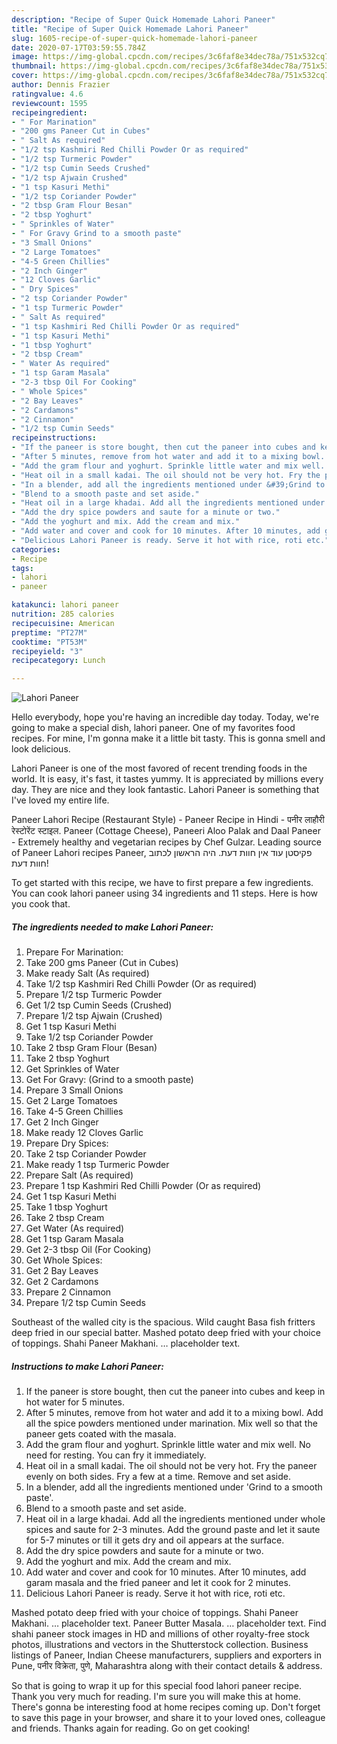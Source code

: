 ```yaml
---
description: "Recipe of Super Quick Homemade Lahori Paneer"
title: "Recipe of Super Quick Homemade Lahori Paneer"
slug: 1605-recipe-of-super-quick-homemade-lahori-paneer
date: 2020-07-17T03:59:55.784Z
image: https://img-global.cpcdn.com/recipes/3c6faf8e34dec78a/751x532cq70/lahori-paneer-recipe-main-photo.jpg
thumbnail: https://img-global.cpcdn.com/recipes/3c6faf8e34dec78a/751x532cq70/lahori-paneer-recipe-main-photo.jpg
cover: https://img-global.cpcdn.com/recipes/3c6faf8e34dec78a/751x532cq70/lahori-paneer-recipe-main-photo.jpg
author: Dennis Frazier
ratingvalue: 4.6
reviewcount: 1595
recipeingredient:
- " For Marination"
- "200 gms Paneer Cut in Cubes"
- " Salt As required"
- "1/2 tsp Kashmiri Red Chilli Powder Or as required"
- "1/2 tsp Turmeric Powder"
- "1/2 tsp Cumin Seeds Crushed"
- "1/2 tsp Ajwain Crushed"
- "1 tsp Kasuri Methi"
- "1/2 tsp Coriander Powder"
- "2 tbsp Gram Flour Besan"
- "2 tbsp Yoghurt"
- " Sprinkles of Water"
- " For Gravy Grind to a smooth paste"
- "3 Small Onions"
- "2 Large Tomatoes"
- "4-5 Green Chillies"
- "2 Inch Ginger"
- "12 Cloves Garlic"
- " Dry Spices"
- "2 tsp Coriander Powder"
- "1 tsp Turmeric Powder"
- " Salt As required"
- "1 tsp Kashmiri Red Chilli Powder Or as required"
- "1 tsp Kasuri Methi"
- "1 tbsp Yoghurt"
- "2 tbsp Cream"
- " Water As required"
- "1 tsp Garam Masala"
- "2-3 tbsp Oil For Cooking"
- " Whole Spices"
- "2 Bay Leaves"
- "2 Cardamons"
- "2 Cinnamon"
- "1/2 tsp Cumin Seeds"
recipeinstructions:
- "If the paneer is store bought, then cut the paneer into cubes and keep in hot water for 5 minutes."
- "After 5 minutes, remove from hot water and add it to a mixing bowl. Add all the spice powders mentioned under marination. Mix well so that the paneer gets coated with the masala."
- "Add the gram flour and yoghurt. Sprinkle little water and mix well. No need for resting. You can fry it immediately."
- "Heat oil in a small kadai. The oil should not be very hot. Fry the paneer evenly on both sides. Fry a few at a time. Remove and set aside."
- "In a blender, add all the ingredients mentioned under &#39;Grind to a smooth paste&#39;."
- "Blend to a smooth paste and set aside."
- "Heat oil in a large khadai. Add all the ingredients mentioned under whole spices and saute for 2-3 minutes. Add the ground paste and let it saute for 5-7 minutes or till it gets dry and oil appears at the surface."
- "Add the dry spice powders and saute for a minute or two."
- "Add the yoghurt and mix. Add the cream and mix."
- "Add water and cover and cook for 10 minutes. After 10 minutes, add garam masala and the fried paneer and let it cook for 2 minutes."
- "Delicious Lahori Paneer is ready. Serve it hot with rice, roti etc."
categories:
- Recipe
tags:
- lahori
- paneer

katakunci: lahori paneer 
nutrition: 285 calories
recipecuisine: American
preptime: "PT27M"
cooktime: "PT53M"
recipeyield: "3"
recipecategory: Lunch

---
```



![Lahori Paneer](https://img-global.cpcdn.com/recipes/3c6faf8e34dec78a/751x532cq70/lahori-paneer-recipe-main-photo.jpg)

Hello everybody, hope you're having an incredible day today. Today, we're going to make a special dish, lahori paneer. One of my favorites food recipes. For mine, I'm gonna make it a little bit tasty. This is gonna smell and look delicious.

Lahori Paneer is one of the most favored of recent trending foods in the world. It is easy, it's fast, it tastes yummy. It is appreciated by millions every day. They are nice and they look fantastic. Lahori Paneer is something that I've loved my entire life.

Paneer Lahori Recipe (Restaurant Style) - Paneer Recipe in Hindi - पनीर लाहौरी रेस्टोरेंट स्टाइल. Paneer (Cottage Cheese), Paneeri Aloo Palak and Daal Paneer - Extremely healthy and vegetarian recipes by Chef Gulzar. Leading source of Paneer Lahori recipes Paneer‬, פקיסטן עוד אין חוות דעת. היה הראשון לכתוב חוות דעת!


To get started with this recipe, we have to first prepare a few ingredients. You can cook lahori paneer using 34 ingredients and 11 steps. Here is how you cook that.

<!--inarticleads1-->

##### The ingredients needed to make Lahori Paneer:

1. Prepare  For Marination:
1. Take 200 gms Paneer (Cut in Cubes)
1. Make ready  Salt (As required)
1. Take 1/2 tsp Kashmiri Red Chilli Powder (Or as required)
1. Prepare 1/2 tsp Turmeric Powder
1. Get 1/2 tsp Cumin Seeds (Crushed)
1. Prepare 1/2 tsp Ajwain (Crushed)
1. Get 1 tsp Kasuri Methi
1. Take 1/2 tsp Coriander Powder
1. Take 2 tbsp Gram Flour (Besan)
1. Take 2 tbsp Yoghurt
1. Get  Sprinkles of Water
1. Get  For Gravy: (Grind to a smooth paste)
1. Prepare 3 Small Onions
1. Get 2 Large Tomatoes
1. Take 4-5 Green Chillies
1. Get 2 Inch Ginger
1. Make ready 12 Cloves Garlic
1. Prepare  Dry Spices:
1. Take 2 tsp Coriander Powder
1. Make ready 1 tsp Turmeric Powder
1. Prepare  Salt (As required)
1. Prepare 1 tsp Kashmiri Red Chilli Powder (Or as required)
1. Get 1 tsp Kasuri Methi
1. Take 1 tbsp Yoghurt
1. Take 2 tbsp Cream
1. Get  Water (As required)
1. Get 1 tsp Garam Masala
1. Get 2-3 tbsp Oil (For Cooking)
1. Get  Whole Spices:
1. Get 2 Bay Leaves
1. Get 2 Cardamons
1. Prepare 2 Cinnamon
1. Prepare 1/2 tsp Cumin Seeds


Southeast of the walled city is the spacious. Wild caught Basa fish fritters deep fried in our special batter. Mashed potato deep fried with your choice of toppings. Shahi Paneer Makhani. … placeholder text. 

<!--inarticleads2-->

##### Instructions to make Lahori Paneer:

1. If the paneer is store bought, then cut the paneer into cubes and keep in hot water for 5 minutes.
1. After 5 minutes, remove from hot water and add it to a mixing bowl. Add all the spice powders mentioned under marination. Mix well so that the paneer gets coated with the masala.
1. Add the gram flour and yoghurt. Sprinkle little water and mix well. No need for resting. You can fry it immediately.
1. Heat oil in a small kadai. The oil should not be very hot. Fry the paneer evenly on both sides. Fry a few at a time. Remove and set aside.
1. In a blender, add all the ingredients mentioned under &#39;Grind to a smooth paste&#39;.
1. Blend to a smooth paste and set aside.
1. Heat oil in a large khadai. Add all the ingredients mentioned under whole spices and saute for 2-3 minutes. Add the ground paste and let it saute for 5-7 minutes or till it gets dry and oil appears at the surface.
1. Add the dry spice powders and saute for a minute or two.
1. Add the yoghurt and mix. Add the cream and mix.
1. Add water and cover and cook for 10 minutes. After 10 minutes, add garam masala and the fried paneer and let it cook for 2 minutes.
1. Delicious Lahori Paneer is ready. Serve it hot with rice, roti etc.


Mashed potato deep fried with your choice of toppings. Shahi Paneer Makhani. … placeholder text. Paneer Butter Masala. … placeholder text. Find shahi paneer stock images in HD and millions of other royalty-free stock photos, illustrations and vectors in the Shutterstock collection. Business listings of Paneer, Indian Cheese manufacturers, suppliers and exporters in Pune, पनीर विक्रेता, पुणे, Maharashtra along with their contact details &amp; address. 

So that is going to wrap it up for this special food lahori paneer recipe. Thank you very much for reading. I'm sure you will make this at home. There's gonna be interesting food at home recipes coming up. Don't forget to save this page in your browser, and share it to your loved ones, colleague and friends. Thanks again for reading. Go on get cooking!
